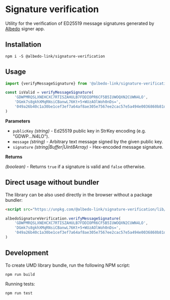 # Signature verification

Utility for the verification of ED25519 message signatures generated by 
[Albedo](https://github.com/stellar-expert/albedo) signer app.    

## Installation

```
npm i -S @albedo-link/signature-verification
```

## Usage

```js
import {verifyMessageSignature} from '@albedo-link/signature-verification'

const isValid = verifyMessageSignature(
    'GDWPMRQSLXNEHCXC7RTISZAHULB7FDDIOPR6CF5B5IUWOQXN2CUWN4LO',
    'DGmk7s8gkhXMqRNsiCBanwL76Kt+5+WUzAOlWoh0nDs=',
    '049a26b40c1a30be1cef3ef7a64af8ae305e7567ee2cac57e5a494e0036860b81dc417c005e4f4dff6ad6bc52f56f0e61e9d084c2718638bc4f78130fc14d20e'
)
```

**Parameters**

- `publicKey` *(string)* - Ed25519 public key in StrKey encoding (e.g. "GDWP...N4LO").
- `message` *(string)* - Arbitrary text message signed by the given public key.
- `signature` *(string|Buffer|Uint8Array)* - Hex-encoded message signature.

**Returns**

*(boolean)* - Returns `true` if a signature is valid and `false` otherwise.

## Direct usage without bundler

The library can be also used directly in the browser without a package bundler:

```html
<script src="https://unpkg.com/@albedo-link/signature-verification/lib/albedo.signature.verification.js"></script>
```

```js
albedoSignatureVerification.verifyMessageSignature(
    'GDWPMRQSLXNEHCXC7RTISZAHULB7FDDIOPR6CF5B5IUWOQXN2CUWN4LO',
    'DGmk7s8gkhXMqRNsiCBanwL76Kt+5+WUzAOlWoh0nDs=',
    '049a26b40c1a30be1cef3ef7a64af8ae305e7567ee2cac57e5a494e0036860b81dc417c005e4f4dff6ad6bc52f56f0e61e9d084c2718638bc4f78130fc14d20e'
)
```

## Development

To create UMD library bundle, run the following NPM script:

```
npm run build
```

Running tests:

```
npm run test
```
